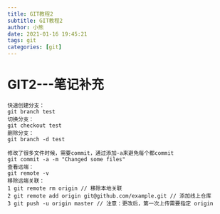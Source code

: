 ```yaml
---
title: GIT教程2
subtitle: GIT教程2
author: 小熊
date: 2021-01-16 19:45:21
tags: git
categories: [git]
---
```




<!--more-->

# GIT2---笔记补充                                                                                                                                                                                                                                                                                                                          

```
快速创建分支：
git branch test
切换分支：
git checkout test
删除分支：
git branch -d test

修改了很多文件时候，需要commit，通过添加-a来避免每个都commit
git commit -a -m "Changed some files"
查看远端：
git remote -v
移除远端关联：
1 git remote rm origin // 移除本地关联
2 git remote add origin git@github.com/example.git // 添加线上仓库
3 git push -u origin master // 注意：更改后，第一次上传需要指定 origin
```

